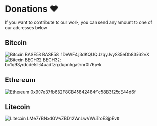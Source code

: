<p align="center">

# Donations ❤️
If you want to contribute to our work, you can send any amount to one of our addresses below 

## Bitcoin

<img alt="Bitcoin BASE58" src="https://chart.googleapis.com/chart?chs=170x170&cht=qr&chl=bitcoin:1DeWF4ij3dKQUQUzqyJvyS35eDb83562vX&choe=UTF-8">
BASE58: 1DeWF4ij3dKQUQUzqyJvyS35eDb83562vX

<img alt="Bitcoin BECH32" src="https://chart.googleapis.com/chart?chs=170x170&cht=qr&chl=bitcoin:bc1q93yrdcde5ll64uadfzrgdupn5ga0rnr0l76pvk&choe=UTF-8">
BECH32: bc1q93yrdcde5ll64uadfzrgdupn5ga0rnr0l76pvk

## Ethereum

<img alt="Ethereum" src="https://chart.googleapis.com/chart?chs=170x170&cht=qr&chl=ethereum:0x907e37fb6B2F8CB45842484f1c58B3f25cE44d6&choe=UTF-8">
0x907e37fb6B2F8CB45842484f1c58B3f25cE44d6f

## Litecoin

<img alt="Litecoin" src="https://chart.googleapis.com/chart?chs=170x170&cht=qr&chl=litecoin:LMe7YBNxdGVwZBD12WnLwVWuTroE3jpEv8&choe=UTF-8">
LMe7YBNxdGVwZBD12WnLwVWuTroE3jpEv8 
</p>
